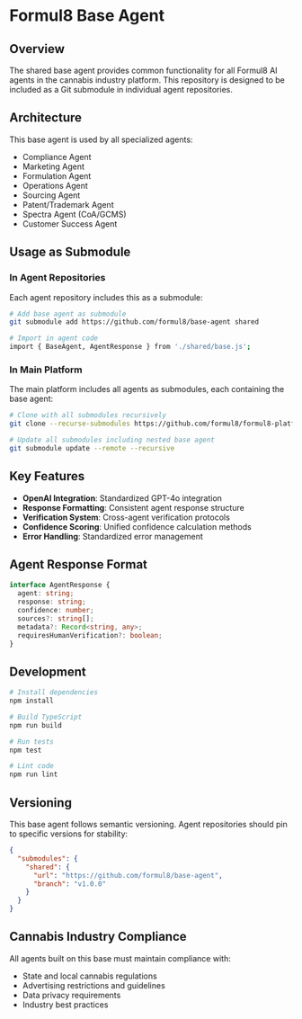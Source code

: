 # Formul8 Base Agent

## Overview

The shared base agent provides common functionality for all Formul8 AI agents in the cannabis industry platform. This repository is designed to be included as a Git submodule in individual agent repositories.

## Architecture

This base agent is used by all specialized agents:
- Compliance Agent
- Marketing Agent  
- Formulation Agent
- Operations Agent
- Sourcing Agent
- Patent/Trademark Agent
- Spectra Agent (CoA/GCMS)
- Customer Success Agent

## Usage as Submodule

### In Agent Repositories

Each agent repository includes this as a submodule:

```bash
# Add base agent as submodule
git submodule add https://github.com/formul8/base-agent shared

# Import in agent code
import { BaseAgent, AgentResponse } from './shared/base.js';
```

### In Main Platform

The main platform includes all agents as submodules, each containing the base agent:

```bash
# Clone with all submodules recursively
git clone --recurse-submodules https://github.com/formul8/formul8-platform

# Update all submodules including nested base agent
git submodule update --remote --recursive
```

## Key Features

- **OpenAI Integration**: Standardized GPT-4o integration
- **Response Formatting**: Consistent agent response structure
- **Verification System**: Cross-agent verification protocols
- **Confidence Scoring**: Unified confidence calculation methods
- **Error Handling**: Standardized error management

## Agent Response Format

```typescript
interface AgentResponse {
  agent: string;
  response: string;
  confidence: number;
  sources?: string[];
  metadata?: Record<string, any>;
  requiresHumanVerification?: boolean;
}
```

## Development

```bash
# Install dependencies
npm install

# Build TypeScript
npm run build

# Run tests
npm test

# Lint code
npm run lint
```

## Versioning

This base agent follows semantic versioning. Agent repositories should pin to specific versions for stability:

```json
{
  "submodules": {
    "shared": {
      "url": "https://github.com/formul8/base-agent",
      "branch": "v1.0.0"
    }
  }
}
```

## Cannabis Industry Compliance

All agents built on this base must maintain compliance with:
- State and local cannabis regulations
- Advertising restrictions and guidelines
- Data privacy requirements
- Industry best practices